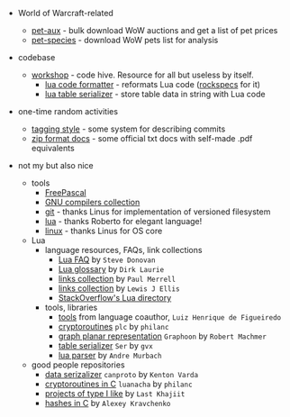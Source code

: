 * World of Warcraft-related
  * [pet-aux](https://github.com/martin-eden/pet_aux) - bulk download WoW auctions and get a list of pet prices
  * [pet-species](https://github.com/martin-eden/pet_species_to_csv) - download WoW pets list for analysis

* codebase
  * [workshop](https://github.com/martin-eden/workshop) - code hive. Resource for all but useless by itself.
    * [lua code formatter](https://github.com/martin-eden/lua_code_formatter) - reformats Lua code ([rockspecs](https://github.com/martin-eden/lua_code_formatter.rockspecs) for it)
    * [lua table serializer](https://github.com/martin-eden/lua_table_serializer) - store table data in string with Lua code

* one-time random activities
  * [tagging style](https://github.com/martin-eden/tagging_guideline) - some system for describing commits
  * [zip format docs](https://github.com/martin-eden/zipfiles_format_doc) - some official txt docs with self-made .pdf equivalents
* not my but also nice
  * tools
    * [FreePascal](https://github.com/graemeg/freepascal)
    * [GNU compilers collection](https://github.com/gcc-mirror/gcc)
    * [git](https://github.com/git/git) - thanks Linus for implementation of versioned filesystem
    * [lua](https://github.com/lua/lua) - thanks Roberto for elegant language!
    * [linux](https://github.com/torvalds/linux) - thanks Linus for OS core
  * Lua 
    * language resources, FAQs, link collections
      * [Lua FAQ](https://github.com/stevedonovan/luafaq) by `Steve Donovan`
      * [Lua glossary](https://rawgit.com/dlaurie/lua-notes/master/glossary.html) by `Dirk Laurie`
      * [links collection](https://sites.google.com/site/marbux/home/lua-resource-links) by `Paul Merrell`
      * [links collection](https://github.com/LewisJEllis/awesome-lua) by `Lewis J Ellis`
      * [StackOverflow's Lua directory](http://stackoverflow.com/documentation/lua/topics)  
    * tools, libraries
      * [tools](http://webserver2.tecgraf.puc-rio.br/~lhf/ftp/lua/) from language coauthor, `Luiz Henrique de Figueiredo`
      * [cryptoroutines](https://github.com/philanc/plc) `plc` by `philanc`
      * [graph planar representation](https://github.com/rm-code/Graphoon) `Graphoon` by `Robert Machmer`
      * [table serializer](https://github.com/gvx/Ser) `Ser` by `gvx`
      * [lua parser](https://github.com/andremm/lua-parser) by `Andre Murbach`
  * good people repositories
    * [data serizalizer](https://github.com/sandstorm-io/capnproto) `canproto` by `Kenton Varda`
    * [cryptoroutines in C](https://github.com/philanc/luanacha) `luanacha` by `philanc`
    * [projects of type I like](https://github.com/last-khajiit) by `Last Khajiit`
    * [hashes in C](https://github.com/rhash/RHash/tree/master/librhash) by `Alexey Kravchenko`
